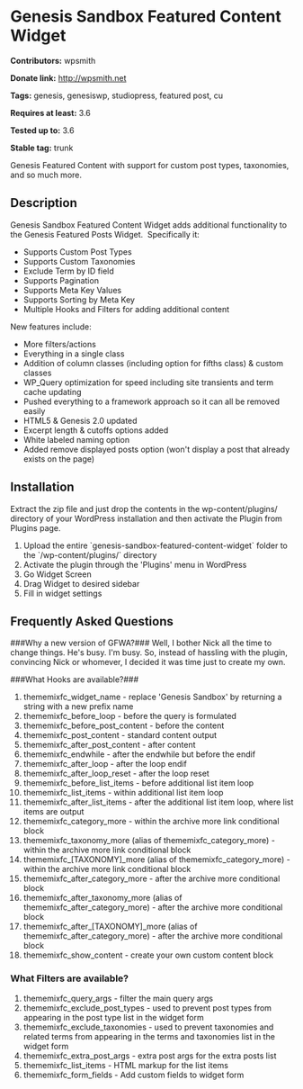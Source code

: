 # Genesis Sandbox Featured Content Widget #
**Contributors:** wpsmith 
  
**Donate link:** http://wpsmith.net

**Tags:** genesis, genesiswp, studiopress, featured post, cu
  
**Requires at least:** 3.6
  
**Tested up to:** 3.6
  
**Stable tag:** trunk
  

Genesis Featured Content with support for custom post types, taxonomies, and so much more.

## Description ##

Genesis Sandbox Featured Content Widget adds additional functionality to the Genesis Featured Posts Widget.  Specifically it:

*   Supports Custom Post Types
*   Supports Custom Taxonomies
*   Exclude Term by ID field
*   Supports Pagination
*   Supports Meta Key Values
*   Supports Sorting by Meta Key
*   Multiple Hooks and Filters for adding additional content

New features include:

*   More filters/actions
*   Everything in a single class
*   Addition of column classes (including option for fifths class) & custom classes
*   WP_Query optimization for speed including site transients and term cache updating
*   Pushed everything to a framework approach so it can all be removed easily
*   HTML5 & Genesis 2.0 updated
*   Excerpt length & cutoffs options added
*   White labeled naming option
*   Added remove displayed posts option (won't display a post that already exists on the page)

## Installation ##

Extract the zip file and just drop the contents in the wp-content/plugins/ directory of your WordPress installation and then activate the Plugin from Plugins page.

1.  Upload the entire \`genesis-sandbox-featured-content-widget\` folder to the \`/wp-content/plugins/\` directory
2.  Activate the plugin through the \'Plugins\' menu in WordPress
3.  Go Widget Screen
4.  Drag Widget to desired sidebar
5.  Fill in widget settings

## Frequently Asked Questions ##

###Why a new version of GFWA?###
Well, I bother Nick all the time to change things. He's busy. I'm busy. So, instead of hassling with the plugin, convincing Nick or whomever, I decided it was time just to create my own.

###What Hooks are available?###

1. thememixfc_widget_name - replace 'Genesis Sandbox' by returning a string with a new prefix name
1. thememixfc_before_loop - before the query is formulated
1. thememixfc_before_post_content - before the content
1. thememixfc_post_content - standard content output
1. thememixfc_after_post_content - after content
1. thememixfc_endwhile - after the endwhile but before the endif
1. thememixfc_after_loop - after the loop endif
1. thememixfc_after_loop_reset - after the loop reset
1. thememixfc_before_list_items - before additional list item loop
1. thememixfc_list_items - within additional list item loop
1. thememixfc_after_list_items - after the additional list item loop, where list items are output
1. thememixfc_category_more - within the archive more link conditional block
1. thememixfc_taxonomy_more (alias of thememixfc_category_more) - within the archive more link conditional block
1. thememixfc_[TAXONOMY]_more (alias of thememixfc_category_more) - within the archive more link conditional block
1. thememixfc_after_category_more - after the archive more conditional block
1. thememixfc_after_taxonomy_more (alias of thememixfc_after_category_more) - after the archive more conditional block
1. thememixfc_after_[TAXONOMY]_more (alias of thememixfc_after_category_more) - after the archive more conditional block
1. thememixfc_show_content - create your own custom content block

### What Filters are available? ###

1. thememixfc_query_args - filter the main query args
1. thememixfc_exclude_post_types - used to prevent post types from appearing in the post type list in the widget form
1. thememixfc_exclude_taxonomies - used to prevent taxonomies and related terms from appearing in the terms and taxonomies list in the widget form
1. thememixfc_extra_post_args - extra post args for the extra posts list
1. thememixfc_list_items - HTML markup for the list items
1. thememixfc_form_fields - Add custom fields to widget form
